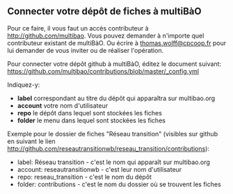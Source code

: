 ## Connecter votre dépôt de fiches à multiBàO

Pour ce faire, il vous faut un accès contributeur à http://github.com/multibao. Vous pouvez demander à n'importe quel contributeur existant de multiBàO. Ou écrire à thomas.wolff@cpcoop.fr pour lui demander de vous inviter ou de réaliser l'opération.

Pour connecter votre dépôt github à multiBàO, éditez le document suivant: https://github.com/multibao/contributions/blob/master/_config.yml

Indiquez-y:
 * **label** correspondant au titre du dépôt qui apparaîtra sur multibao.org
 * **account** votre nom d'utilisateur
 * **repo** le dépôt dans lequel sont stockées les fiches
 * **folder** le menu dans lequel sont stockées les fiches

Exemple pour le dossier de fiches "Réseau transition" (visibles sur github en suivant le lien http://github.com/reseautransitionwb/reseau_transition/contributions):

* label: Réseau transition - c'est le nom qui apparaît sur multibao.org 
* account: reseautransitionwb - c'est leur nom d'utilisateur
* repo: reseau_transition - c'est le nom du dépôt
* folder: contributions - c'est le nom du dossier où se trouvent les fiches

